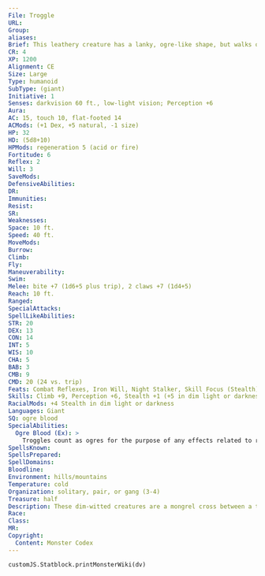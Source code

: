 ```yaml
---
File: Troggle
URL: 
Group: 
aliases: 
Brief: This leathery creature has a lanky, ogre-like shape, but walks on all fours. Its claws, teeth, tail, and gait give it a degenerate , bestial appearance.
CR: 4
XP: 1200
Alignment: CE
Size: Large
Type: humanoid
SubType: (giant)
Initiative: 1
Senses: darkvision 60 ft., low-light vision; Perception +6
Aura: 
AC: 15, touch 10, flat-footed 14
ACMods: (+1 Dex, +5 natural, -1 size)
HP: 32
HD: (5d8+10)
HPMods: regeneration 5 (acid or fire)
Fortitude: 6
Reflex: 2
Will: 3
SaveMods: 
DefensiveAbilities: 
DR: 
Immunities: 
Resist: 
SR: 
Weaknesses: 
Space: 10 ft.
Speed: 40 ft.
MoveMods: 
Burrow: 
Climb: 
Fly: 
Maneuverability: 
Swim: 
Melee: bite +7 (1d6+5 plus trip), 2 claws +7 (1d4+5)
Reach: 10 ft.
Ranged: 
SpecialAttacks: 
SpellLikeAbilities: 
STR: 20
DEX: 13
CON: 14
INT: 5
WIS: 10
CHA: 5
BAB: 3
CMB: 9
CMD: 20 (24 vs. trip)
Feats: Combat Reflexes, Iron Will, Night Stalker, Skill Focus (Stealth)B
Skills: Climb +9, Perception +6, Stealth +1 (+5 in dim light or darkness)
RacialMods: +4 Stealth in dim light or darkness
Languages: Giant
SQ: ogre blood
SpecialAbilities:
  Ogre Blood (Ex): >
    Troggles count as ogres for the purpose of any effects related to race.
SpellsKnown: 
SpellsPrepared: 
SpellDomains: 
Bloodline: 
Environment: hills/mountains
Temperature: cold
Organization: solitary, pair, or gang (3-4)
Treasure: half
Description: These dim-witted creatures are a mongrel cross between a troll and an ogre, combining the worst features of each. They usually act like animals and move on all fours, but can rear up on their hind legs to attack with their sharp claws and vicious bites. Some ogres keep them as pets, treating them as exceptionally stupid but hilarious kinfolk. Trolls usually kill troggles on sight, and have been known to band together to wipe out entire ogre clans that possess troggles.
Race: 
Class: 
MR: 
Copyright:
  Content: Monster Codex
---
```

```dataviewjs
customJS.Statblock.printMonsterWiki(dv)
```

